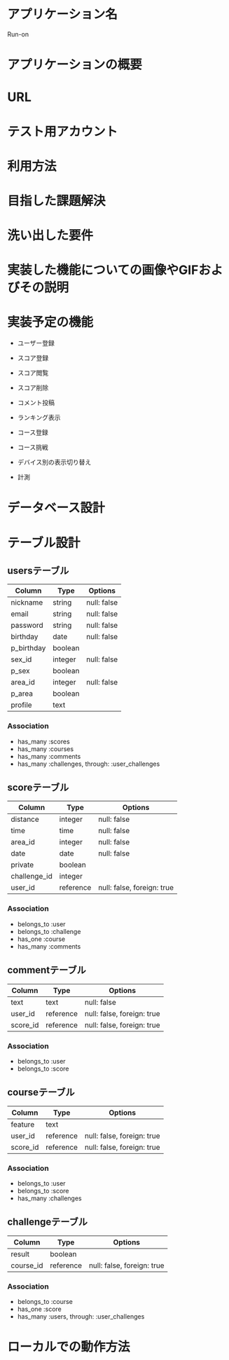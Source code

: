 # アプリケーション名
Run-on


# アプリケーションの概要


# URL


# テスト用アカウント


# 利用方法


# 目指した課題解決


# 洗い出した要件


# 実装した機能についての画像やGIFおよびその説明


# 実装予定の機能
- ユーザー登録
- スコア登録
- スコア閲覧
- スコア削除
- コメント投稿
- ランキング表示
- コース登録
- コース挑戦

- デバイス別の表示切り替え
- 計測


# データベース設計


# テーブル設計

## usersテーブル

| Column     | Type    | Options     |
| ---------- | ------- | ----------- |
| nickname   | string  | null: false |
| email      | string  | null: false |
| password   | string  | null: false |
| birthday   | date    | null: false |
| p_birthday | boolean |             |
| sex_id     | integer | null: false |
| p_sex      | boolean |             |
| area_id    | integer | null: false |
| p_area     | boolean |             |
| profile    | text    |             |

### Association

- has_many :scores
- has_many :courses
- has_many :comments
- has_many :challenges, through: :user_challenges

## scoreテーブル

| Column       | Type      | Options                    |
| ------------ | --------- | -------------------------- |
| distance     | integer   | null: false                |
| time         | time      | null: false                |
| area_id      | integer   | null: false                |
| date         | date      | null: false                |
| private      | boolean   |                            |
| challenge_id | integer   |                            |
| user_id      | reference | null: false, foreign: true |

### Association

- belongs_to :user
- belongs_to :challenge
- has_one :course
- has_many :comments

## commentテーブル

| Column   | Type      | Options                    |
| -------- | --------- | -------------------------- |
| text     | text      | null: false                |
| user_id  | reference | null: false, foreign: true |
| score_id | reference | null: false, foreign: true |

### Association

- belongs_to :user
- belongs_to :score

## courseテーブル

| Column   | Type      | Options                    |
| -------- | --------- | -------------------------- |
| feature  | text      |                            |
| user_id  | reference | null: false, foreign: true |
| score_id | reference | null: false, foreign: true |

### Association

- belongs_to :user
- belongs_to :score
- has_many :challenges

## challengeテーブル

| Column    | Type      | Options                    |
| --------- | --------- | -------------------------- |
| result    | boolean   |                            |
| course_id | reference | null: false, foreign: true |

### Association

- belongs_to :course
- has_one :score
- has_many :users, through: :user_challenges


# ローカルでの動作方法
